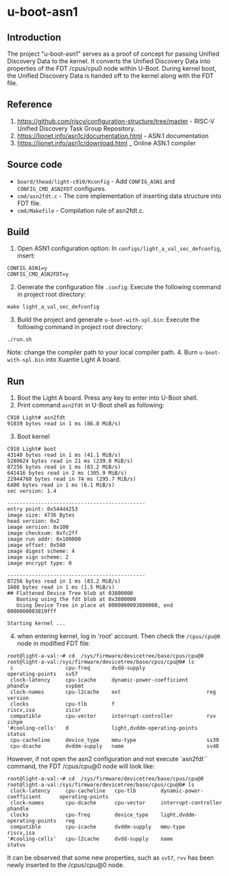 # u-boot-asn1
## Introduction
The project "u-boot-asn1" serves as a proof of concept for passing Unified Discovery Data to the kernel. It converts the Unified Discovery Data into properties of the FDT /cpus/cpu0 node within U-Boot. During kernel boot, the Unified Discovery Data is handed off to the kernel along with the FDT file.

## Reference
1. https://github.com/riscv/configuration-structure/tree/master - RISC-V Unified Discovery Task Group Repository.
2. https://lionet.info/asn1c/documentation.html - ASN.1 documentation
3. https://lionet.info/asn1c/download.html _ Online ASN.1 compiler

## Source code
- `board/thead/light-c910/Kconfig` - Add `CONFIG_ASN1` and `CONFIG_CMD_ASN2FDT` configures.
- `cmd/asn2fdt.c` - The core implementation of inserting data structure into FDT file.
- `cmd/Makefile` - Compilation rule of asn2fdt.c.

## Build
1. Open ASN1 configuration option: In `configs/light_a_val_sec_defconfig`, insert:
```
CONFIG_ASN1=y
CONFIG_CMD_ASN2FDT=y
```
2. Generate the configuration file `.config`: Execute the following command in project root directory:
```Shell
make light_a_val_sec_defconfig
```
3. Build the project and generate `u-boot-with-spl.bin`: Execute the following command in project root directory:
```Shell
./run.sh
```
Note: change the compiler path to your local compiler path.
4. Burn `u-boot-with-spl.bin` into Xuantie Light A board.

## Run
1. Boot the Light A board. Press any key to enter into U-Boot shell.
2. Print command `asn2fdt` in U-Boot shell as following:
```
C910 Light# asn2fdt
91039 bytes read in 1 ms (86.8 MiB/s)
```
3. Boot kernel
```
C910 Light# boot
43140 bytes read in 1 ms (41.1 MiB/s)
5280624 bytes read in 21 ms (239.8 MiB/s)
87256 bytes read in 1 ms (83.2 MiB/s)
641416 bytes read in 2 ms (305.9 MiB/s)
22944768 bytes read in 74 ms (295.7 MiB/s)
6400 bytes read in 1 ms (6.1 MiB/s)
sec version: 1.4

---------------------------------------------
entry point: 0x544d4253
image size: 4736 Bytes
head version: 0x2
image version: 0x100
image checksum: 0xfc2ff
image run addr: 0x100000
image offset: 0x580
image digest scheme: 4
image sign scheme: 2
image encrypt type: 0

---------------------------------------------
87256 bytes read in 1 ms (83.2 MiB/s)
1608 bytes read in 1 ms (1.5 MiB/s)
## Flattened Device Tree blob at 03800000
   Booting using the fdt blob at 0x3800000
   Using Device Tree in place at 0000000003800000, end 0000000003819fff

Starting kernel ...

```
4. when entering kernel, log in 'root' account. Then check the `/cpus/cpu@0` node in modified FDT file:
```
root@light-a-val:~# cd  /sys/firmware/devicetree/base/cpus/cpu@0
root@light-a-val:/sys/firmware/devicetree/base/cpus/cpu@0# ls
 c                 cpu-freq       dvdd-supply                    operating-points   sv57
 clock-latency     cpu-icache     dynamic-power-coefficient      phandle            svpbmt
 clock-names       cpu-l2cache    ext                            reg                version
 clocks            cpu-tlb        f                              riscv,isa          zicsr
 compatible        cpu-vector     interrupt-controller           rvv                zihpm
'#cooling-cells'   d              light,dvddm-operating-points   status
 cpu-cacheline     device_type    mmu-type                       sv39
 cpu-dcache        dvddm-supply   name                           sv48
```
However, if not open the asn2 configuration and not execute `asn2fdt`` command, the FDT /cpus/cpu@0 node will look like:
```
root@light-a-val:~# cd  /sys/firmware/devicetree/base/cpus/cpu@0
root@light-a-val:/sys/firmware/devicetree/base/cpus/cpu@0# ls
 clock-latency     cpu-cacheline   cpu-tlb        dynamic-power-coefficient      operating-points
 clock-names       cpu-dcache      cpu-vector     interrupt-controller           phandle
 clocks            cpu-freq        device_type    light,dvddm-operating-points   reg
 compatible        cpu-icache      dvddm-supply   mmu-type                       riscv,isa
'#cooling-cells'   cpu-l2cache     dvdd-supply    name                           status

```
It can be observed that some new properties, such as `sv57`, `rvv` has been newly inserted to the /cpus/cpu@0 node.

